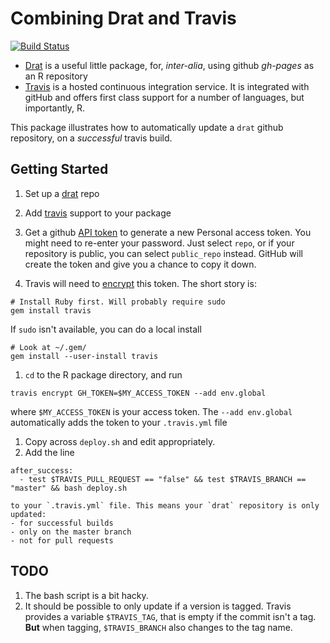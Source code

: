# Combining Drat and Travis
[![Build Status](https://travis-ci.org/csgillespie/dratTravis.png?branch=master)](https://travis-ci.org/csgillespie/dratTravis)

 * [Drat](https://github.com/eddelbuettel/drat) is a useful little package, for, *inter-alia*, using
github *gh-pages* as an R repository
 * [Travis](https://github.com/craigcitro/r-travis) is a hosted continuous integration service.
 It is integrated with gitHub and offers first class support for a number of languages, but importantly, R.

This package illustrates how to automatically update a `drat` github repository, on a *successful* travis build.

## Getting Started

1. Set up a [drat](https://github.com/eddelbuettel/drat) repo

1. Add [travis](https://github.com/craigcitro/r-travis) support to your package

1. Get a github [API token](https://github.com/settings/tokens/new) to generate
a new Personal access token. You might need to re-enter your password. Just select `repo`, or
if your repository is public, you can select `public_repo` instead. GitHub will create the token and
give you a chance to copy it down.

1. Travis will need to [encrypt](http://docs.travis-ci.com/user/encryption-keys/) this token. The short story is:
  ```
  # Install Ruby first. Will probably require sudo
  gem install travis
  ```
  If `sudo` isn't available, you can do a local install
  ```
  # Look at ~/.gem/
  gem install --user-install travis
  ```
1. `cd` to the R package directory, and run
  ```
  travis encrypt GH_TOKEN=$MY_ACCESS_TOKEN --add env.global
  ```
  where `$MY_ACCESS_TOKEN` is your access token. The `--add env.global` automatically adds the token to your `.travis.yml` file
1. Copy across `deploy.sh` and edit appropriately.
1. Add the line
  ```
  after_success:
    - test $TRAVIS_PULL_REQUEST == "false" && test $TRAVIS_BRANCH == "master" && bash deploy.sh
  ```

    to your `.travis.yml` file. This means your `drat` repository is only updated:
    - for successful builds
    - only on the master branch
    - not for pull requests

## TODO

1. The bash script is a bit hacky.
1. It should be possible to only update if a version is tagged. Travis provides a variable `$TRAVIS_TAG`, that is empty if the commit isn't a tag. **But** when tagging, `$TRAVIS_BRANCH` also changes to the tag name.
